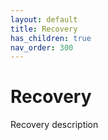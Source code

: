 ```yaml
---
layout: default
title: Recovery
has_children: true
nav_order: 300
---
```


# Recovery 
Recovery description
